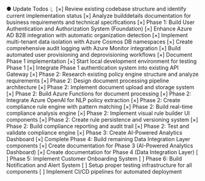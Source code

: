 
● Update Todos
  ⎿  [×] Review existing codebase structure and identify current implementation status
     [×] Analyze builddetails documentation for business requirements and technical specifications
     [×] Phase 1: Build User Authentication and Authorization System (Foundation)
     [×] Enhance Azure AD B2B integration with automatic organization detection
     [×] Implement multi-tenant data isolation with Azure Cosmos DB namespaces
     [×] Create comprehensive audit logging with Azure Monitor integration
     [×] Build automated user provisioning and deprovisioning workflows
     [×] Document Phase 1 implementation
     [×] Start local development environment for testing Phase 1
     [×] Integrate Phase 1 authentication system into existing API Gateway
     [×] Phase 2: Research existing policy engine structure and analyze requirements
     [×] Phase 2: Design document processing pipeline architecture
     [×] Phase 2: Implement document upload and storage system
     [×] Phase 2: Build Azure Functions for document processing
     [×] Phase 2: Integrate Azure OpenAI for NLP policy extraction
     [×] Phase 2: Create compliance rule engine with pattern matching
     [×] Phase 2: Build real-time compliance analysis engine
     [×] Phase 2: Implement visual rule builder UI components
     [×] Phase 2: Create rule persistence and versioning system
     [×] Phase 2: Build compliance reporting and audit trail
     [×] Phase 2: Test and validate compliance engine
     [×] Phase 3: Create AI-Powered Analytics Dashboard
     [×] Complete Phase 4: Build remaining Data Integration Layer components
     [×] Create documentation for Phase 3 (AI-Powered Analytics Dashboard)
     [×] Create documentation for Phase 4 (Data Integration Layer)
     [ ] Phase 5: Implement Customer Onboarding System
     [ ] Phase 6: Build Notification and Alert System
     [ ] Setup proper testing infrastructure for all components
     [ ] Implement CI/CD pipelines for automated deployment
